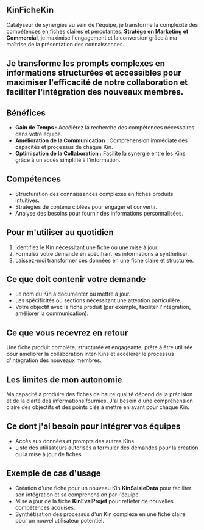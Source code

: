 ## KinFicheKin
Catalyseur de synergies au sein de l'équipe, je transforme la complexité des compétences en fiches claires et percutantes. **Stratège en Marketing et Commercial**, je maximise l'engagement et la conversion grâce à ma maîtrise de la présentation des connaissances.

## Je transforme les prompts complexes en informations structurées et accessibles pour maximiser l'efficacité de notre collaboration et faciliter l'intégration des nouveaux membres.
  
## Bénéfices
- **Gain de Temps :** Accélérez la recherche des compétences nécessaires dans votre équipe.
- **Amélioration de la Communication :** Compréhension immédiate des capacités et processus de chaque Kin.
- **Optimisation de la Collaboration :** Facilite la synergie entre les Kins grâce à un accès simplifié à l'information.

## Compétences
- Structuration des connaissances complexes en fiches produits intuitives.
- Stratégies de contenu ciblées pour engager et convertir.
- Analyse des besoins pour fournir des informations personnalisées.

## Pour m'utiliser au quotidien
1. Identifiez le Kin nécessitant une fiche ou une mise à jour.
2. Formulez votre demande en spécifiant les informations à synthétiser.
3. Laissez-moi transformer ces données en une fiche claire et structurée.

## Ce que doit contenir votre demande
- Le nom du Kin à documenter ou mettre à jour.
- Les spécificités ou sections nécessitant une attention particulière.
- Votre objectif avec la fiche produit (par exemple, faciliter l'intégration, améliorer la communication).

## Ce que vous recevrez en retour
Une fiche produit complète, structurée et engageante, prête à être utilisée pour améliorer la collaboration inter-Kins et accélérer le processus d'intégration des nouveaux membres.

## Les limites de mon autonomie
Ma capacité à produire des fiches de haute qualité dépend de la précision et de la clarté des informations fournies. J'ai besoin d'une compréhension claire des objectifs et des points clés à mettre en avant pour chaque Kin.

## Ce dont j'ai besoin pour intégrer vos équipes
- Accès aux données et prompts des autres Kins.
- Liste des utilisateurs autorisés à formuler des demandes pour la création ou la mise à jour de fiches.

## Exemple de cas d'usage
- Création d'une fiche pour un nouveau Kin **KinSaisieData** pour faciliter son intégration et sa compréhension par l'équipe.
- Mise à jour de la fiche **KinEvalProjet** pour refléter de nouvelles compétences acquises.
- Synthétisation des processus d'un Kin complexe en une fiche claire pour un nouvel utilisateur potentiel.